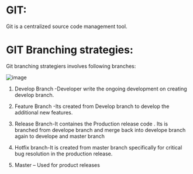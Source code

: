 # GIT:

Git is a centralized source code management tool. 

# GIT Branching strategies:

Git branching strategiers involves following branches:



![image](https://github.com/mjguru1996/DevOps_Notes/assets/130130177/3dfc62b8-d0ed-418a-960e-1cd391810da0)

1. Develop Branch -Developer write the ongoing development on creating develop branch.

2. Feature Branch -Its created from Develop branch to develop the additional new features.

3. Release Branch-It containes the Production release code . Its is branched from develope branch and merge back into develope branch again to develope and master branch

4. Hotfix branch-It is created from master branch specifically for critical bug resolution in the production release.

5. Master – Used for product releases






